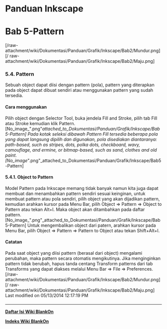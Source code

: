 # Panduan Inkscape
# Bab 5-Pattern
[/raw-attachment/wiki/Dokumentasi/Panduan/Grafik/Inkscape/Bab2/Mundur.png] [/
raw-attachment/wiki/Dokumentasi/Panduan/Grafik/Inkscape/Bab2/Maju.png]
### 5.4. Pattern
Sebuah object dapat diisi dengan pattern (pola), pattern yang diterapkan pada
object dapat dibuat sendiri atau menggunakan pattern yang sudah tersedia.
#### Cara menggunakan
Pilih object dengan Selector Tool, buka jendela Fill and Stroke, pilih tab Fill
atau Stroke kemudian klik Pattern.
[No_image_".png"_attached_to_Dokumentasi/Panduan/Grafik/Inkscape/Bab5-Pattern]
Pada kotak seleksi dibawah Pattern Fill tersedia beberapa pola yang dapat
langsung dipilih dan digunakan, pola disediakan diantaranya: path-based, such
as stripes, dots, polka dots, checkboard, wavy, camouflage, and ermine, or
bitmap-based, such as sand, clothes and old paint.
[No_image_".png"_attached_to_Dokumentasi/Panduan/Grafik/Inkscape/Bab5-Pattern]
#### 5.4.1. Object to Pattern
Model Pattern pada Inkscape memang tidak banyak namun kita juga dapat membuat
dan menambahkan pattern sendiri sesuai keinginan, untuk membuat pattern atau
pola sendiri, pilih object yang akan dijadikan pattern, kemudian arahkan kursor
pada Menu Bar, pilih Object => Pattern => Object to Pattern atau tekan Alt+I.
Maka object akan ditambahkan pada daftar pattern.
[No_image_".png"_attached_to_Dokumentasi/Panduan/Grafik/Inkscape/Bab5-Pattern]
Untuk mengembalikan object dari patern, arahkan kursor pada Menu Bar, pilih
Object => Pattern => Pattern to Object atau tekan Shift+Alt+I.
#### Catatan
Pada saat object yang diisi pattern (berasal dari object) mengalami perubahan,
maka pattern secara otomatis mengikutinya. Jika menginginkan pattern tidak
berubah, hapus tanda centang Transform patterns dari tab Transforms yang dapat
diakses melalui Menu Bar => File => Preferences.
[/raw-attachment/wiki/Dokumentasi/Panduan/Grafik/Inkscape/Bab2/Mundur.png] [/
raw-attachment/wiki/Dokumentasi/Panduan/Grafik/Inkscape/Bab2/Maju.png]
Last modified on 05/13/2014 12:17:19 PM
#### 
    
 
 
 
 
 
---
[**Daftar Isi Wiki BlankOn**](/DaftarIsi/README.md)
 
[**Indeks Wiki BlankOn**](/Indeks.md)
